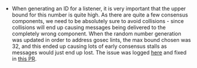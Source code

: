 - When generating an ID for a listener, it is very important that the upper bound for this number is quite high. As there are quite a few consensus components, we need to be absolutely sure to avoid collisions - since collisions will end up causing messages being delivered to the completely wrong component. When the random number generation was updated in order to address gosec lints, the max bound chosen was 32, and this ended up causing lots of early consensus stalls as messages would just end up lost. The issue was logged [here](https://github.com/dusk-network/dusk-blockchain/issues/701) and fixed in [this PR](https://github.com/dusk-network/dusk-blockchain/pull/650).
